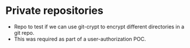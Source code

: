 # Private repositories

- Repo to test if we can use git-crypt to encrypt different directories in a git repo.
- This was required as part of a user-authorization POC.
